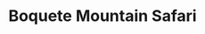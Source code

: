---
title: "Boquete Mountain Safari"
url: /boquete/boquete-mountain-safari/
shop: agencia de viajes
---